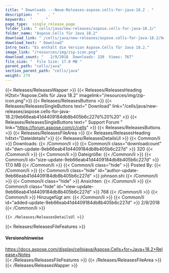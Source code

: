 ```yaml
---
title: " Downloads ---Neue-Releases-aspose.cells-for-java-18.2 . "
description:  "    . " 
keywords:  "    . " 
page_type:  single_release_page
folder_link: " cells/java/new-releases/aspose.cells-for-java-18.2/"
folder_name: "Aspose.Cells für Java 18.2"
download_link: " /cells/java/new-releases/aspose.cells-for-java-18.2/9eb66eab41d4409184db8b405b6c227d"
download_text: " Download"
Intro_text: "Es enthält die Version Aspose.Cells für Java 18.2."
image_link: "/resources/img/zip-icon.png"
download_count: "   2/9/2018  Downloads: 320  Views: 767"
file_size: "  File Size: 17.0 MB "
parent_path: "cells/java"
section_parent_path: "cells/java"
weight: 279
---
```


{{< Releases/ReleasesWapper >}}
  {{< Releases/ReleasesHeading H2txt="Aspose.Cells für Java 18.2" imagelink="/resources/img/zip-icon.png">}}
  {{< Releases/ReleasesButtons >}}
    {{< Releases/ReleasesSingleButtons text=" Download" link="/cells/java/new-releases/aspose.cells-for-java-18.2/9eb66eab41d4409184db8b405b6c227d%20%20" >}}
    {{< Releases/ReleasesSingleButtons text=" Support Forum " link="https://forum.aspose.com/c/cells" >}}
  {{< Releases/ReleasesButtons >}}
  {{< Releases/ReleasesFileArea >}}
    {{< Releases/ReleasesHeading h4txt="Dateidetails">}}
    {{< Releases/ReleasesDetailsUl >}}
            {{< Common/li >}} Downloads: {{< /Common/li >}}
      {{< Common/li class="downloadcount" id="dwn-update-9eb66eab41d4409184db8b405b6c227d" >}} 320 {{< /Common/li >}}
      {{< Common/li >}} Dateigröße: {{< /Common/li >}}
      {{< Common/li id="size-update-9eb66eab41d4409184db8b405b6c227d" >}} 17.0 MB {{< /Common/li >}} 
      {{< Common/li  class="hide" >}} Posted By: {{< /Common/li >}} 
      {{< Common/li class="hide" id="author-update-9eb66eab41d4409184db8b405b6c227d" >}} johnson.shi {{< /Common/li >}}
      {{< Common/li class="hide" >}} Ansichten: {{< /Common/li >}}
      {{< Common/li class="hide" id="view-update-9eb66eab41d4409184db8b405b6c227d" >}} 768 {{< /Common/li >}}
      {{< Common/li >}} Hinzugefügt am: {{< /Common/li >}}
      {{< Common/li id="added-update-9eb66eab41d4409184db8b405b6c227d" >}} 2/9/2018 {{< /Common/li >}} 

    {{< /Releases/ReleasesDetailsUl >}}

  {{< Releases/ReleasesFileFeatures >}}
      <h4>Versionshinweise</h4><div> <a href="https://docs.aspose.com/display/cellsjava/Aspose.Cells+for+Java+18.2+Release+Notes">https://docs.aspose.com/display/cellsjava/Aspose.Cells+for+Java+18.2+Release+Notes</a></div>
  {{< /Releases/ReleasesFileFeatures >}}
 {{< /Releases/ReleasesFileArea >}}
{{< /Releases/ReleasesWapper >}}



